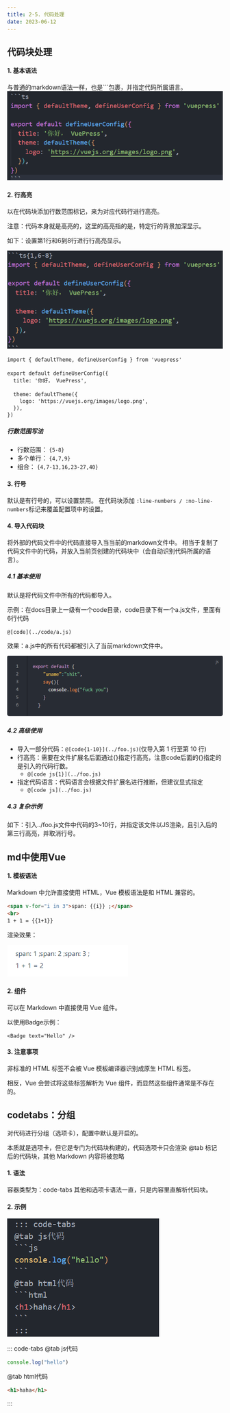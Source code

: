```yaml
---
title: 2-5. 代码处理
date: 2023-06-12
---
```

## 代码块处理
#### 1. 基本语法
与普通的markdown语法一样，也是```包裹，并指定代码所属语言。
![2-5-1](/img/vue/vuepress/2-5-1.jpg)

#### 2. 行高亮
以在代码块添加行数范围标记，来为对应代码行进行高亮。

注意：代码本身就是高亮的，这里的高亮指的是，特定行的背景加深显示。

如下：设置第1行和6到8行进行行高亮显示。

![2-5-2](/img/vue/vuepress/2-5-2.jpg)

```ts{1,6-8}
import { defaultTheme, defineUserConfig } from 'vuepress'

export default defineUserConfig({
  title: '你好， VuePress',

  theme: defaultTheme({
    logo: 'https://vuejs.org/images/logo.png',
  }),
})
```
##### 行数范围写法
- 行数范围： `{5-8}`
- 多个单行： `{4,7,9}`
- 组合： `{4,7-13,16,23-27,40}`

#### 3. 行号
默认是有行号的，可以设置禁用。
在代码块添加 `:line-numbers / :no-line-numbers`标记来覆盖配置项中的设置。

#### 4. 导入代码块
将外部的代码文件中的代码直接导入当当前的markdown文件中。
相当于复制了代码文件中的代码，并放入当前页创建的代码块中（会自动识别代码所属的语言）。
##### 4.1 基本使用
默认是将代码文件中所有的代码都导入。

示例：在docs目录上一级有一个code目录，code目录下有一个a.js文件，里面有6行代码
```
@[code](../code/a.js)
```
效果：a.js中的所有代码都被引入了当前markdown文件中。

![2-5-3](/img/vue/vuepress/2-5-3.jpg)

##### 4.2 高级使用
- 导入一部分代码：`@[code{1-10}](../foo.js)`(仅导入第 1 行至第 10 行)
- 行高亮：需要在文件扩展名后面通过{}指定行高亮，注意code后面的{}指定的是引入的代码行数。
    - `@[code js{1}](../foo.js)`
- 指定代码语言：代码语言会根据文件扩展名进行推断，但建议显式指定
    - `@[code js](../foo.js)`

##### 4.3 复杂示例
如下：引入../foo.js文件中代码的3~10行，并指定该文件以JS渲染，且引入后的第三行高亮，并取消行号。



## md中使用Vue
#### 1. 模板语法
Markdown 中允许直接使用 HTML，Vue 模板语法是和 HTML 兼容的。
```md
<span v-for="i in 3">span: {{i}} ;</span>
<br>
1 + 1 = {{1+1}}
```
渲染效果：

![2-5-4](/img/vue/vuepress/2-5-4.jpg)

#### 2. 组件
可以在 Markdown 中直接使用 Vue 组件。

以使用Badge示例：
```vue
<Badge text="Hello" /> 
```
#### 3. 注意事项
非标准的 HTML 标签不会被 Vue 模板编译器识别成原生 HTML 标签。

相反，Vue 会尝试将这些标签解析为 Vue 组件，而显然这些组件通常是不存在的。

## codetabs：分组
对代码进行分组（选项卡），配置中默认是开启的。

本质就是选项卡，但它是专门为代码块构建的，代码选项卡只会渲染 @tab 标记后的代码块，其他 Markdown 内容将被忽略

#### 1. 语法
容器类型为：code-tabs
其他和选项卡语法一直，只是内容里直解析代码块。

#### 2. 示例
![2-5-5](/img/vue/vuepress/2-5-5.jpg)

::: code-tabs
@tab js代码
```js
console.log("hello")
```
@tab html代码
```html
<h1>haha</h1>
```
:::
